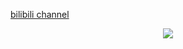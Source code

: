 <a href="https://space.bilibili.com/180492401" target="_blank">bilibili channel</a>
<p style="width:100%" align="center">
    <img src="https://s2.loli.net/2023/08/28/49EcwxOj7MYuXfL.gif" />
</p>

